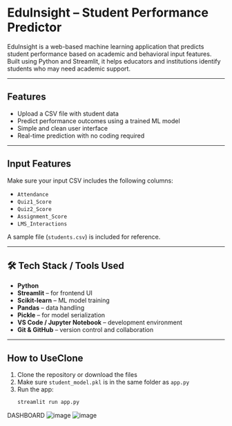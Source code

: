 #  EduInsight – Student Performance Predictor

EduInsight is a web-based machine learning application that predicts student performance based on academic and behavioral input features. Built using Python and Streamlit, it helps educators and institutions identify students who may need academic support.

---

##  Features

- Upload a CSV file with student data
- Predict performance outcomes using a trained ML model
- Simple and clean user interface
- Real-time prediction with no coding required

---

##  Input Features

Make sure your input CSV includes the following columns:

- `Attendance`
- `Quiz1_Score`
- `Quiz2_Score`
- `Assignment_Score`
- `LMS_Interactions`

A sample file (`students.csv`) is included for reference.

---

## 🛠️ Tech Stack / Tools Used

- **Python**
- **Streamlit** – for frontend UI
- **Scikit-learn** – ML model training
- **Pandas** – data handling
- **Pickle** – for model serialization
- **VS Code / Jupyter Notebook** – development environment
- **Git & GitHub** – version control and collaboration

---

##  How to UseClone 
1. Clone the repository or download the files
2. Make sure `student_model.pkl` is in the same folder as `app.py`
3. Run the app:
   ```bash
   streamlit run app.py

DASHBOARD
![image](https://github.com/user-attachments/assets/f3679c83-0854-403a-a942-e014463936a7)
![image](https://github.com/user-attachments/assets/0393c2a6-7032-4bd5-8951-eff3622ec9a5)



